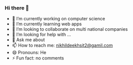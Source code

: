 ### Hi there 👋

- 🔭 I’m currently working on computer science
- 🌱 I’m currently learning web apps
- 👯 I’m looking to collaborate on multi national companies
- 🤔 I’m looking for help with ...
- 💬 Ask me about 
- 📫 How to reach me: nikhildeekhsit2@gamil.com
- 😄 Pronouns: He
- ⚡ Fun fact: no comments

